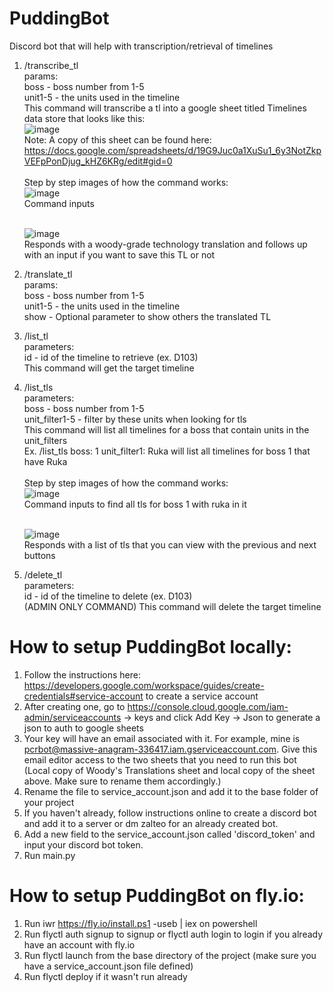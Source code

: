 # PuddingBot

Discord bot that will help with transcription/retrieval of timelines
1. /transcribe_tl <br />
   params: <br />
   boss - boss number from 1-5 <br />
   unit1-5 - the units used in the timeline <br />
   This command will transcribe a tl into a google sheet titled Timelines data store that looks like this: <br />
   ![image](https://github.com/xutheo/WCBot/assets/142357842/ef66de73-2361-4ce4-8403-5f71f7f223b1) <br />
   Note: A copy of this sheet can be found here:   https://docs.google.com/spreadsheets/d/19G9Juc0a1XuSu1_6y3NotZkpVEFpPonDjug_kHZ6KRg/edit#gid=0 <br /> <br />
   Step by step images of how the command works: <br />
   ![image](https://github.com/xutheo/WCBot/assets/142357842/4055c3ca-2fd9-48fe-bf84-e1800d078baa) <br />
   Command inputs <br /> <br />

   ![image](https://github.com/xutheo/WCBot/assets/142357842/7808e43f-cf70-4682-9abb-7c09417184be) <br />
   Responds with a woody-grade technology translation and follows up with an input if you want to save this TL or not <br />

2. /translate_tl <br />
   params: <br />
   boss - boss number from 1-5 <br />
   unit1-5 - the units used in the timeline <br />
   show - Optional parameter to show others the translated TL <br />

3. /list_tl <br />
   parameters: <br />
   id - id of the timeline to retrieve (ex. D103) <br />
   This command will get the target timeline <br />
   
4. /list_tls <br />
   parameters: <br />
   boss - boss number from 1-5 <br />
   unit_filter1-5 - filter by these units when looking for tls <br />
   This command will list all timelines for a boss that contain units in the unit_filters <br />
   Ex. /list_tls boss: 1 unit_filter1: Ruka will list all timelines for boss 1 that have Ruka <br /> <br />
   Step by step images of how the command works: <br />
   ![image](https://github.com/xutheo/WCBot/assets/142357842/ba149eae-5b8d-47a7-b158-c87c70227207) <br />
   Command inputs to find all tls for boss 1 with ruka in it <br /> <br />

   ![image](https://github.com/xutheo/WCBot/assets/142357842/5cbf4cde-2799-4bb8-ae02-7008b0664717) <br />
   Responds with a list of tls that you can view with the previous and next buttons <br />
      
5. /delete_tl <br />
   parameters: <br />
   id - id of the timeline to delete (ex. D103) <br />
   (ADMIN ONLY COMMAND) This command will delete the target timeline <br />

# How to setup PuddingBot locally:
1. Follow the instructions here: https://developers.google.com/workspace/guides/create-credentials#service-account to create a service account
2. After creating one, go to https://console.cloud.google.com/iam-admin/serviceaccounts -> keys and click Add Key -> Json to generate a json to auth to google sheets
3. Your key will have an email associated with it.  For example, mine is pcrbot@massive-anagram-336417.iam.gserviceaccount.com.  Give this email editor access to the two sheets that you need to run this bot (Local copy of Woody's Translations sheet and local copy of the sheet above.  Make sure to rename them accordingly.)
4. Rename the file to service_account.json and add it to the base folder of your project
5. If you haven't already, follow instructions online to create a discord bot and add it to a server or dm zalteo for an already created bot.
6. Add a new field to the service_account.json called 'discord_token' and input your discord bot token.
7. Run main.py

# How to setup PuddingBot on fly.io:
1. Run iwr https://fly.io/install.ps1 -useb | iex on powershell
2. Run flyctl auth signup to signup or flyctl auth login to login if you already have an account with fly.io
3. Run flyctl launch from the base directory of the project (make sure you have a service_account.json file defined)
4. Run flyctl deploy if it wasn't run already
